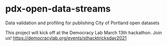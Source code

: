 # pdx-open-data-streams
Data validation and profiling for publishing City of Portland open datasets

This project will kick off at the Democracy Lab March 13th hackathon. Join us! https://democracylab.org/events/sthacktricksday2021
